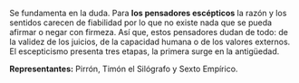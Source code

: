 Se fundamenta en la duda. Para **los pensadores escépticos** la razón y los sentidos carecen de fiabilidad por lo que no existe nada que se pueda afirmar o negar con firmeza. Así que, estos pensadores dudan de todo: de la validez de los juicios, de la capacidad humana o de los valores externos. El escepticismo presenta tres etapas, la primera surge en la antigüedad.

**Representantes:** Pirrón, Timón el Silógrafo y Sexto Empírico.